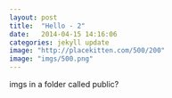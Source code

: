 ```yaml
---
layout: post
title:  "Hello - 2"
date:   2014-04-15 14:16:06
categories: jekyll update
image: "http://placekitten.com/500/200"
image: "imgs/500.png"
---
```


imgs in a folder called public?